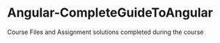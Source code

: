# Angular-CompleteGuideToAngular
 Course Files and Assignment solutions completed during the course

